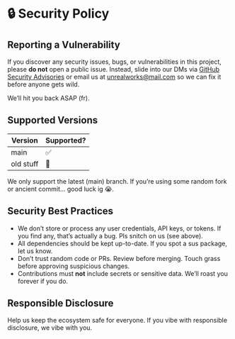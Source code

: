 # 🔒 Security Policy

## Reporting a Vulnerability

If you discover any security issues, bugs, or vulnerabilities in this project, please **do not** open a public issue. Instead, slide into our DMs via [GitHub Security Advisories](https://github.com/Unreal-Works/megota/security/advisories) or email us at [unrealworks@mail.com](mailto:unrealworks@mail.com) so we can fix it before anyone gets wild.

We’ll hit you back ASAP (fr).

## Supported Versions

| Version   | Supported? |
|-----------|------------|
| main      | ✅         |
| old stuff | 🛑         |

We only support the latest (main) branch. If you’re using some random fork or ancient commit… good luck ig 😭.

## Security Best Practices

- We don’t store or process any user credentials, API keys, or tokens. If you find any, that’s actually a bug. Pls snitch on us (see above).
- All dependencies should be kept up-to-date. If you spot a sus package, let us know.
- Don’t trust random code or PRs. Review before merging. Touch grass before approving suspicious changes.
- Contributions must **not** include secrets or sensitive data. We’ll roast you forever if you do.

## Responsible Disclosure

Help us keep the ecosystem safe for everyone. If you vibe with responsible disclosure, we vibe with you.
